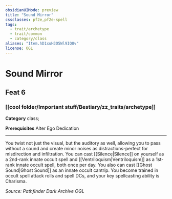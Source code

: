 ```yaml
---
obsidianUIMode: preview
title: "Sound Mirror"
cssclasses: pf2e,pf2e-spell
tags:
  - trait/archetype
  - trait/common
  - category/class
aliases: "Item.hD1xuH3O5Wl9IQ8v"
license: OGL
---
```

# Sound Mirror
## Feat 6
### [[cool folder/Important stuff/Bestiary/zz_traits/archetype]]

**Category** class; 



**Prerequisites** Alter Ego Dedication
* * *
You twist not just the visual, but the auditory as well, allowing you to pass without a sound and create minor noises as distractions-perfect for misdirection and infiltration. You can cast [[Silence|Silence]] on yourself as a 2nd-rank innate occult spell and [[Ventriloquism|Ventriloquism]] as a 1st-rank innate occult spell, both once per day. You also can cast [[Ghost Sound|Ghost Sound]] as an innate occult cantrip. You become trained in occult spell attack rolls and spell DCs, and your key spellcasting ability is Charisma.

*Source: Pathfinder Dark Archive*
*OGL*